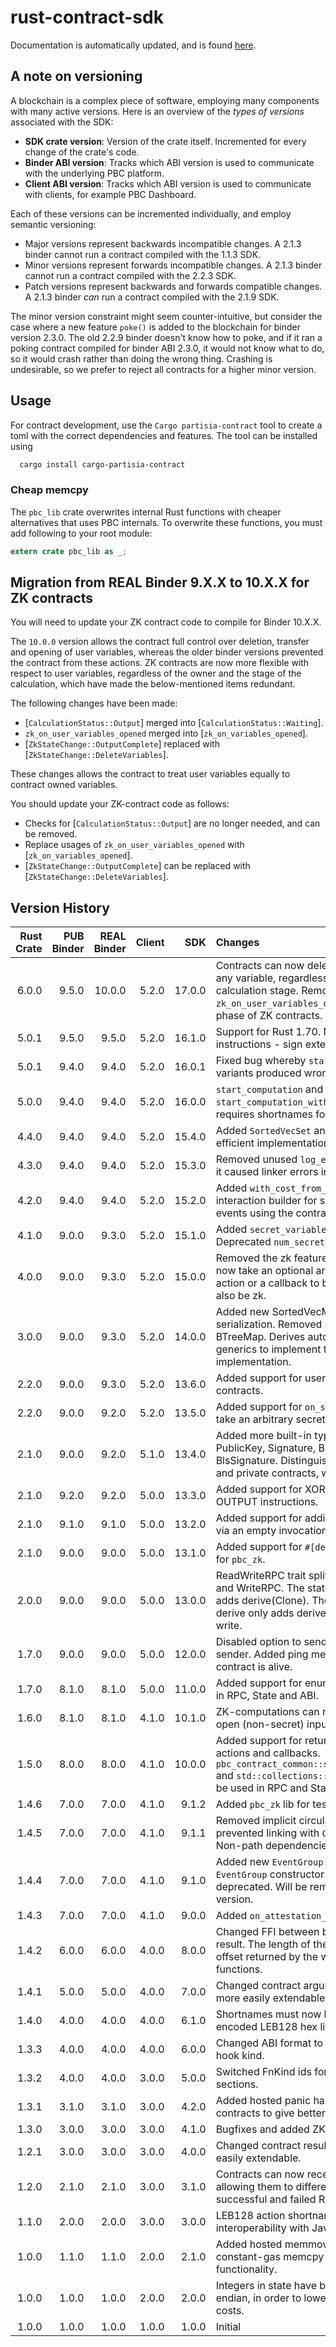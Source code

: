 # rust-contract-sdk

Documentation is automatically updated, and is found [here](https://privacyblockchain.gitlab.io/language/rust-contract-sdk).

## A note on versioning

A blockchain is a complex piece of software, employing many components with many active versions. Here is an overview of the _types of versions_ associated with the SDK:

- **SDK crate version**: Version of the crate itself. Incremented for every
  change of the crate's code.
- **Binder ABI version**: Tracks which ABI version is used to communicate with the underlying PBC platform.
- **Client ABI version**: Tracks which ABI version is used to communicate with clients, for example PBC Dashboard.

Each of these versions can be incremented individually, and employ semantic versioning:

- Major versions represent backwards incompatible changes. A 2.1.3 binder cannot run a contract compiled with the 1.1.3 SDK.
- Minor versions represent forwards incompatible changes. A 2.1.3 binder cannot run a contract compiled with the 2.2.3 SDK.
- Patch versions represent backwards and forwards compatible changes. A 2.1.3 binder _can_ run a contract compiled with the 2.1.9 SDK.

The minor version constraint might seem counter-intuitive, but consider the case where a new feature `poke()` is added to the blockchain for binder version 2.3.0. The old 2.2.9 binder doesn't know how to poke, and if it ran a poking contract compiled for binder ABI 2.3.0, it would not know what to do, so it would crash rather than doing the wrong thing. Crashing is undesirable, so we prefer to reject all contracts for a higher minor version.

## Usage

For contract development, use the `Cargo partisia-contract` tool to create a toml with the correct dependencies and features. The tool can be installed using
```bash
  cargo install cargo-partisia-contract
```

### Cheap memcpy

The `pbc_lib` crate overwrites internal Rust functions with cheaper
alternatives that uses PBC internals. To overwrite these functions, you must
add following to your root module:

```rust
extern crate pbc_lib as _;
```

## Migration from REAL Binder 9.X.X to 10.X.X for ZK contracts

You will need to update your ZK contract code to compile for Binder 10.X.X.

The `10.0.0` version allows the contract full control over deletion, transfer
and opening of user variables, whereas the older binder versions prevented the
contract from these actions.  ZK contracts are now more flexible with respect
to user variables, regardless of the owner and the stage of the calculation,
which have made the below-mentioned items redundant.

The following changes have been made:

- [`CalculationStatus::Output`] merged into [`CalculationStatus::Waiting`].
- `zk_on_user_variables_opened` merged into [`zk_on_variables_opened`].
- [`ZkStateChange::OutputComplete`] replaced with [`ZkStateChange::DeleteVariables`].

These changes allows the contract to treat user variables equally to
contract owned variables.

You should update your ZK-contract code as follows:

- Checks for [`CalculationStatus::Output`] are no longer needed, and can be removed.
- Replace usages of `zk_on_user_variables_opened` with [`zk_on_variables_opened`].
- [`ZkStateChange::OutputComplete`] can be replaced with [`ZkStateChange::DeleteVariables`].

## Version History

| **Rust Crate** | **PUB Binder** | **REAL Binder** | **Client** | **SDK** | **Changes**                                                                                                                                                                    |
|---------------:|---------------:|----------------:|-----------:|--------:|:-------------------------------------------------------------------------------------------------------------------------------------------------------------------------------|
|          6.0.0 |          9.5.0 |          10.0.0 |      5.2.0 |  17.0.0 | Contracts can now delete, transfer and open any variable, regardless of owner and calculation stage. Removes `zk_on_user_variables_opened` and the output phase of ZK contracts. |
|          5.0.1 |          9.5.0 |           9.5.0 |      5.2.0 |  16.1.0 | Support for Rust 1.70. New wasm instructions - sign extension.                                                                                                             |
|          5.0.1 |          9.4.0 |           9.4.0 |      5.2.0 |  16.0.1 | Fixed bug whereby `start_computation` variants produced wrong RPC.                                                                                                         |
|          5.0.0 |          9.4.0 |           9.4.0 |      5.2.0 |  16.0.0 | `start_computation` and `start_computation_with_inputs` now requires shortnames for ZK Computations.                                                                       |
|          4.4.0 |          9.4.0 |           9.4.0 |      5.2.0 |  15.4.0 | Added `SortedVecSet` and `SortedVec` as gas-efficient implementations.                                                                                                     |
|          4.3.0 |          9.4.0 |           9.4.0 |      5.2.0 |  15.3.0 | Removed unused `log_external` function, as it caused linker errors in certain setups.                                                                                      |
|          4.2.0 |          9.4.0 |           9.4.0 |      5.2.0 |  15.2.0 | Added `with_cost_from_contract` to interaction builder for support for sending events using the contract's gas.                                                            |
|          4.1.0 |          9.0.0 |           9.3.0 |      5.2.0 |  15.1.0 | Added `secret_variable_ids()` to `pbc_zk`. Deprecated `num_secret_variables()`.                                                                                            |
|          4.0.0 |          9.0.0 |           9.3.0 |      5.2.0 |  15.0.0 | Removed the zk feature. Instead macros now take an optional argument zk. For an action or a callback to be zk the init must also be zk.                                    |
|          3.0.0 |          9.0.0 |           9.3.0 |      5.2.0 |  14.0.0 | Added new SortedVecMap with faster serialization. Removed support for BTreeMap. Derives automatically requires generics to implement the trait in derive implementation.   |
|          2.2.0 |          9.0.0 |           9.3.0 |      5.2.0 |  13.6.0 | Added support for user events in ZK contracts.                                                                                                                             |
|          2.2.0 |          9.0.0 |           9.2.0 |      5.2.0 |  13.5.0 | Added support for `on_secret_input` hook to take an arbitrary secret type as input.                                                                                        |
|          2.1.0 |          9.0.0 |           9.2.0 |      5.1.0 |  13.4.0 | Added more built-in types: U256, Hash, PublicKey, Signature, BlsPublicKey, BlsSignature. Distinguish between public and private contracts, when adding version.            |
|          2.1.0 |          9.2.0 |           9.2.0 |      5.0.0 |  13.3.0 | Added support for XOR, SUBTRACT and OUTPUT instructions.                                                                                                                   |
|          2.1.0 |          9.1.0 |           9.1.0 |      5.0.0 |  13.2.0 | Added support for adding gas to contract via an empty invocation.                                                                                                          |
|          2.1.0 |          9.0.0 |           9.0.0 |      5.0.0 |  13.1.0 | Added support for `#[derive(SecretBinary)]` for `pbc_zk`.                                                                                                                  |
|          2.0.0 |          9.0.0 |           9.0.0 |      5.0.0 |  13.0.0 | ReadWriteRPC trait split into two: ReadRPC and WriteRPC. The state macro no longer adds derive(Clone). The CreateTypeSpec derive only adds derive(ReadRPC) and not write.  |
|          1.7.0 |          9.0.0 |           9.0.0 |      5.0.0 |  12.0.0 | Disabled option to send from original sender. Added ping method to check if a contract is alive.                                                                           |
|          1.7.0 |          8.1.0 |           8.1.0 |      5.0.0 |  11.0.0 | Added support for enum with struct variants in RPC, State and ABI.                                                                                                         |
|          1.6.0 |          8.1.0 |           8.1.0 |      4.1.0 |  10.1.0 | ZK-computations can now be called with open (non-secret) inputs.                                                                                                           |
|          1.5.0 |          8.0.0 |           8.0.0 |      4.1.0 |  10.0.0 | Added support for return values from actions and callbacks. `pbc_contract_common::signature::Signature` and `std::collections::VecDeque` can now be used in RPC and State. |
|          1.4.6 |          7.0.0 |           7.0.0 |      4.1.0 |   9.1.2 | Added `pbc_zk` lib for testing contracts.                                                                                                                                  |
|          1.4.5 |          7.0.0 |           7.0.0 |      4.1.0 |   9.1.1 | Removed implicit circular reference that prevented linking with `CARGO_INCREMENTAL=0`. Non-path dependencies are now allowed.                                              |
|          1.4.4 |          7.0.0 |           7.0.0 |      4.1.0 |   9.1.0 | Added new `EventGroup::builder` API. Old `EventGroup` constructor API have been deprecated. Will be removed in a future version.                                           |
|          1.4.3 |          7.0.0 |           7.0.0 |      4.1.0 |   9.0.0 | Added `on_attestation_complete` function.                                                                                                                                  |
|          1.4.2 |          6.0.0 |           6.0.0 |      4.0.0 |   8.0.0 | Changed FFI between binder and contract result. The length of the result is now at the offset returned by the wrapped action/init functions.                               |
|          1.4.1 |          5.0.0 |           5.0.0 |      4.0.0 |   7.0.0 | Changed contract argument input ABI to be more easily extendable.                                                                                                          |
|          1.4.0 |          4.0.0 |           4.0.0 |      4.0.0 |   6.1.0 | Shortnames must now be specified as pre-encoded LEB128 hex literals.                                                                                                       |
|          1.3.3 |          4.0.0 |           4.0.0 |      4.0.0 |   6.0.0 | Changed ABI format to include function hook kind.                                                                                                                          |
|          1.3.2 |          4.0.0 |           4.0.0 |      3.0.0 |   5.0.0 | Switched FnKind ids for state and event sections.                                                                                                                          |
|          1.3.1 |          3.1.0 |           3.1.0 |      3.0.0 |   4.2.0 | Added hosted panic handler, allowing contracts to give better error messages.                                                                                              |
|          1.3.0 |          3.0.0 |           3.0.0 |      3.0.0 |   4.1.0 | Bugfixes and added ZK definitions.                                                                                                                                         |
|          1.2.1 |          3.0.0 |           3.0.0 |      3.0.0 |   4.0.0 | Changed contract result ABI to be more easily extendable.                                                                                                                  |
|          1.2.0 |          2.1.0 |           2.1.0 |      3.0.0 |   3.1.0 | Contracts can now receive callbacks, allowing them to differentiate between successful and failed RPCs.                                                                    |
|          1.1.0 |          2.0.0 |           2.0.0 |      3.0.0 |   3.0.0 | LEB128 action shortnames, to improve interoperability with Java system contracts.                                                                                          |
|          1.0.0 |          1.1.0 |           1.1.0 |      2.0.0 |   2.1.0 | Added hosted memmove, allowing constant-gas memcpy and memmove functionality.                                                                                              |
|          1.0.0 |          1.0.0 |           1.0.0 |      2.0.0 |   2.0.0 | Integers in state have been made little-endian, in order to lower serialization gas costs.                                                                                 |
|          1.0.0 |          1.0.0 |           1.0.0 |      1.0.0 |   1.0.0 | Initial                                                                                                                                                                    |
